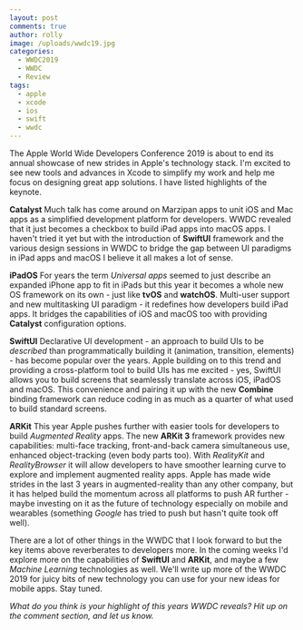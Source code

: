 ```yaml
---
layout: post
comments: true
author: rolly
image: /uploads/wwdc19.jpg
categories:
  - WWDC2019
  - WWDC
  - Review
tags:
  - apple
  - xcode
  - ios
  - swift
  - wwdc
---
```

The Apple World Wide Developers Conference 2019 is about to end its annual showcase of new strides in Apple's technology stack.  I'm excited to see new tools and advances in Xcode to simplify my work and help me focus on designing great app solutions.  I have listed highlights of the keynote.

**Catalyst** Much talk has come around on Marzipan apps to unit iOS and Mac apps as a simplified development platform for developers.  WWDC revealed that it just becomes a checkbox to build iPad apps into macOS apps.  I haven't tried it yet but with the introduction of **SwiftUI** framework and the various design sessions in WWDC to bridge the gap between UI paradigms in iPad apps and macOS I believe it all makes a lot of sense.

**iPadOS** For years the term *Universal apps* seemed to just describe an expanded iPhone app to fit in iPads but this year it becomes a whole new OS framework on its own - just like **tvOS** and **watchOS**.  Multi-user support and new multitasking UI paradigm - it redefines how developers build iPad apps.  It bridges the capabilities of iOS and macOS too with providing **Catalyst** configuration options.

**SwiftUI** Declarative UI development - an approach to build UIs to be *described* than programmatically building it (animation, transition, elements) - has become popular over the years.  Apple building on to this trend and providing a cross-platform tool to build UIs has me excited - yes, SwiftUI allows you to build screens that seamlessly translate across iOS, iPadOS and macOS.  This convenience and pairing it up with the new **Combine** binding framework can reduce coding in as much as a quarter of what used to build standard screens.

**ARKit** This year Apple pushes further with easier tools for developers to build *Augmented Reality* apps.  The new **ARKit 3** framework provides new capabilities: multi-face tracking, front-and-back camera simultaneous use, enhanced object-tracking (even body parts too).  With *RealityKit* and *RealityBrowser* it will allow developers to have smoother learning curve to explore and implement augmented reality apps.  Apple has made wide strides in the last 3 years in augmented-reality than any other company, but it has helped build the momentum across all platforms to push AR further - maybe investing on it as the future of technology especially on mobile and wearables (something *Google* has tried to push but hasn't quite took off well).

There are a lot of other things in the WWDC that I look forward to but the key items above reverberates to developers more.  In the coming weeks I'd explore more on the capabilities of **SwiftUI** and **ARKit**, and maybe a few *Machine Learning* technologies as well.  We'll write up more of the WWDC 2019 for juicy bits of new technology you can use for your new ideas for mobile apps.  Stay tuned.

*What do you think is your highlight of this years WWDC reveals?  Hit up on the comment section, and let us know.*